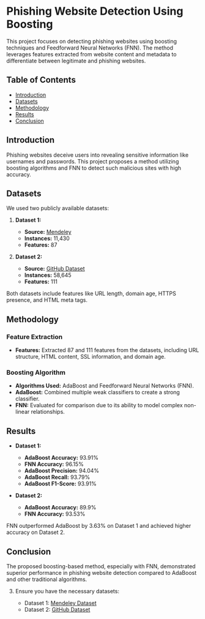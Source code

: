 # Phishing Website Detection Using Boosting

This project focuses on detecting phishing websites using boosting techniques and Feedforward Neural Networks (FNN). The method leverages features extracted from website content and metadata to differentiate between legitimate and phishing websites.

## Table of Contents

- [Introduction](#introduction)
- [Datasets](#datasets)
- [Methodology](#methodology)
- [Results](#results)
- [Conclusion](#conclusion)

## Introduction

Phishing websites deceive users into revealing sensitive information like usernames and passwords. This project proposes a method utilizing boosting algorithms and FNN to detect such malicious sites with high accuracy.

## Datasets

We used two publicly available datasets:

1. **Dataset 1:**
   - **Source:** [Mendeley](https://data.mendeley.com/datasets/c2gw7fy2j4/3)
   - **Instances:** 11,430
   - **Features:** 87

2. **Dataset 2:**
   - **Source:** [GitHub Dataset](https://github.com/username/repository)
   - **Instances:** 58,645
   - **Features:** 111

Both datasets include features like URL length, domain age, HTTPS presence, and HTML meta tags.

## Methodology

### Feature Extraction

- **Features:** Extracted 87 and 111 features from the datasets, including URL structure, HTML content, SSL information, and domain age.

### Boosting Algorithm

- **Algorithms Used:** AdaBoost and Feedforward Neural Networks (FNN).
- **AdaBoost:** Combined multiple weak classifiers to create a strong classifier.
- **FNN:** Evaluated for comparison due to its ability to model complex non-linear relationships.

## Results

- **Dataset 1:**
  - **AdaBoost Accuracy:** 93.91%
  - **FNN Accuracy:** 96.15%
  - **AdaBoost Precision:** 94.04%
  - **AdaBoost Recall:** 93.79%
  - **AdaBoost F1-Score:** 93.91%

- **Dataset 2:**
  - **AdaBoost Accuracy:** 89.9%
  - **FNN Accuracy:** 93.53%

FNN outperformed AdaBoost by 3.63% on Dataset 1 and achieved higher accuracy on Dataset 2.

## Conclusion

The proposed boosting-based method, especially with FNN, demonstrated superior performance in phishing website detection compared to AdaBoost and other traditional algorithms.


3. Ensure you have the necessary datasets:

    - Dataset 1: [Mendeley Dataset](https://data.mendeley.com/datasets/c2gw7fy2j4/3)
    - Dataset 2: [GitHub Dataset](https://github.com/username/repository)



